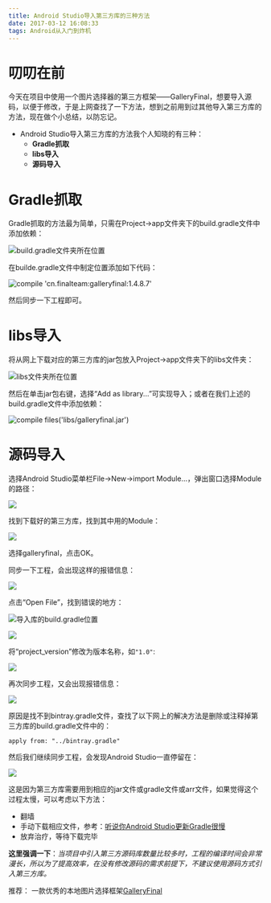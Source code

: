 ```yaml
---
title: Android Studio导入第三方库的三种方法
date: 2017-03-12 16:08:33
tags: Android从入门到炸机
---
```

# 叨叨在前

今天在项目中使用一个图片选择器的第三方框架——GalleryFinal，想要导入源码，以便于修改，于是上网查找了一下方法，想到之前用到过其他导入第三方库的方法，现在做个小总结，以防忘记。

* Android Studio导入第三方库的方法我个人知晓的有三种：
  * **Gradle抓取**
  * **libs导入**
  * **源码导入**

# Gradle抓取

Gradle抓取的方法最为简单，只需在Project->app文件夹下的build.gradle文件中添加依赖：

![build.gradle文件夹所在位置](http://upload-images.jianshu.io/upload_images/291600-4ff128ec46edc624.png?imageMogr2/auto-orient/strip%7CimageView2/2/w/1240)

在builde.gradle文件中制定位置添加如下代码：

![compile 'cn.finalteam:galleryfinal:1.4.8.7'](http://upload-images.jianshu.io/upload_images/291600-3f6058943db1948e.png?imageMogr2/auto-orient/strip%7CimageView2/2/w/1240)

然后同步一下工程即可。

# libs导入

将从网上下载对应的第三方库的jar包放入Project->app文件夹下的libs文件夹：

![libs文件夹所在位置](http://upload-images.jianshu.io/upload_images/291600-6b3092d9f4012cf3.png?imageMogr2/auto-orient/strip%7CimageView2/2/w/1240)

然后在单击jar包右键，选择“Add as library...”可实现导入；或者在我们上述的build.gradle文件中添加依赖：

![compile files('libs/galleryfinal.jar')](http://upload-images.jianshu.io/upload_images/291600-1cf670f13303bf32.png?imageMogr2/auto-orient/strip%7CimageView2/2/w/1240)

# 源码导入

选择Android Studio菜单栏File->New->import Module...，弹出窗口选择Module的路径：

![](http://upload-images.jianshu.io/upload_images/291600-9f22f5114f0051e3.png?imageMogr2/auto-orient/strip%7CimageView2/2/w/1240)

找到下载好的第三方库，找到其中用的Module：

![](http://upload-images.jianshu.io/upload_images/291600-de58119e5e1fbe13.png?imageMogr2/auto-orient/strip%7CimageView2/2/w/1240)

选择galleryfinal，点击OK。

同步一下工程，会出现这样的报错信息：

![](http://upload-images.jianshu.io/upload_images/291600-bf6de9766cc64a23.png?imageMogr2/auto-orient/strip%7CimageView2/2/w/1240)

点击“Open File”，找到错误的地方：

![导入库的build.gradle位置](http://upload-images.jianshu.io/upload_images/291600-a3c2a478faa31244.png?imageMogr2/auto-orient/strip%7CimageView2/2/w/1240)

![](http://upload-images.jianshu.io/upload_images/291600-fd333bcbdd72f698.png?imageMogr2/auto-orient/strip%7CimageView2/2/w/1240)

将“project_version”修改为版本名称，如`"1.0"`:

![](http://upload-images.jianshu.io/upload_images/291600-223fd59af2ee134b.png?imageMogr2/auto-orient/strip%7CimageView2/2/w/1240)

再次同步工程，又会出现报错信息：

![](http://upload-images.jianshu.io/upload_images/291600-ba52452d67b0ae3e.png?imageMogr2/auto-orient/strip%7CimageView2/2/w/1240)

原因是找不到bintray.gradle文件，查找了以下网上的解决方法是删除或注释掉第三方库的build.gradle文件中的：

```
apply from: "../bintray.gradle"
```
然后我们继续同步工程，会发现Android Studio一直停留在：

![](http://upload-images.jianshu.io/upload_images/291600-dd0f800445d77738.png?imageMogr2/auto-orient/strip%7CimageView2/2/w/1240)

这是因为第三方库需要用到相应的jar文件或gradle文件或arr文件，如果觉得这个过程太慢，可以考虑以下方法：
* 翻墙
* 手动下载相应文件，参考：[听说你Android Studio更新Gradle很慢](http://www.jianshu.com/p/069514ef0d06)
* 放弃治疗，等待下载完毕

**这里强调一下**：*当项目中引入第三方源码库数量比较多时，工程的编译时间会非常漫长，所以为了提高效率，在没有修改源码的需求前提下，不建议使用源码方式引入第三方库。*

推荐：
一款优秀的本地图片选择框架[GalleryFinal](https://github.com/pengjianbo/GalleryFinal)